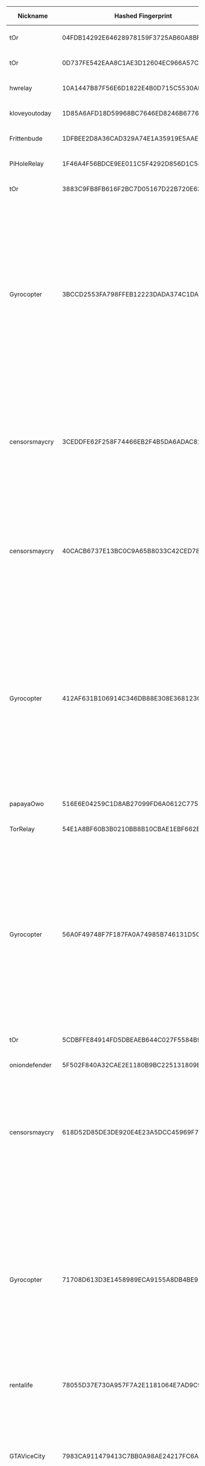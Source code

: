 | Nickname |  Hashed Fingerprint	| Or Addresses | Contact | Running | Flags | Last Seen | First Seen | Last Restarted | Advertised Bandwidth | Platform | Version | Version Status | Recommended Version | Verified hostnames | Exit policy |
|---|---|---|---|---|---|---|---|---|---|---|---|---|---|---|---|
|tOr | 04FDB14292E64628978159F3725AB60A8BFCB8D3 | ["185.16.39.76:13377","[2a03:cfc0:8000:13::b910:274c]:13377"] | none | true | Running, V2Dir, Valid | 2025-07-30 21:00:00 | 2025-07-30 19:00:00 | 2025-07-30 17:59:27 | 0 | Tor 0.4.8.17 on Linux | 0.4.8.17 | recommended | true | ["server.0xc0d3.cc"] | ["reject *:*"]|
|tOr | 0D737FE542EAA8C1AE3D12604EC966A57CEEF5B2 | ["185.16.39.76:13375","[2a03:cfc0:8000:13::b910:274c]:13375"] | none | true | Running, V2Dir, Valid | 2025-07-30 21:00:00 | 2025-07-30 19:00:00 | 2025-07-30 17:57:31 | 0 | Tor 0.4.8.17 on Linux | 0.4.8.17 | recommended | true | ["server.0xc0d3.cc"] | ["reject *:*"]|
|hwrelay | 10A1447B87F56E6D1822E4B0D715C5530AE961E0 | ["188.239.22.57:443"] | reverse-sway-truth@duck.com | true | Running, Valid | 2025-07-30 21:00:00 | 2025-07-30 17:00:00 | 2025-07-30 16:51:44 | 0 | Tor 0.4.8.17 on Linux | 0.4.8.17 | recommended | true | N/A | ["reject *:*"]|
|kloveyoutoday | 1D85A6AFD18D59968BC7646ED8246B67766CAEC0 | ["209.126.3.218:9001"] | kloveyoutoday@proton.me | true | Running, V2Dir, Valid | 2025-07-30 21:00:00 | 2025-07-30 07:00:00 | 2025-07-30 06:33:58 | 0 | Tor 0.4.8.17 on Linux | 0.4.8.17 | recommended | true | ["vmi2727571.contaboserver.net"] | ["reject *:*"]|
|Frittenbude | 1DFBEE2D8A36CAD329A74E1A35919E5AAE9FDD78 | ["95.216.11.95:9001","[2a01:4f9:2a:b99::2]:9001"] | N/A | true | Running, V2Dir, Valid | 2025-07-30 21:00:00 | 2025-07-30 14:00:00 | 2025-07-30 13:33:08 | 0 | Tor 0.4.8.17 on Linux | 0.4.8.17 | recommended | true | ["static.95.11.216.95.clients.your-server.de"] | ["reject *:*"]|
|PiHoleRelay | 1F46A4F56BDCE9EE011C5F4292D856D1C58C4805 | ["181.118.45.146:9001","[2803:1500:1c00:a2e7:1d34:6aba:9ebe:bca8]:9001"] | cvhodl@tutanota.com | true | Running, V2Dir, Valid | 2025-07-30 21:00:00 | 2025-07-30 19:00:00 | 2025-07-30 17:53:34 | 39936 | Tor 0.4.8.16 on Linux | 0.4.8.16 | recommended | true | N/A | ["reject *:*"]|
|tOr | 3883C9FB8FB616F2BC7D05167D22B720E6391CC4 | ["185.16.39.76:13373","[2a03:cfc0:8000:13::b910:274c]:13373"] | none | true | Running, V2Dir, Valid | 2025-07-30 21:00:00 | 2025-07-30 19:00:00 | 2025-07-30 17:57:31 | 0 | Tor 0.4.8.17 on Linux | 0.4.8.17 | recommended | true | ["server.0xc0d3.cc"] | ["reject *:*"]|
|Gyrocopter | 3BCCD2553FA798FFEB12223DADA374C1DACB47D1 | ["146.19.254.157:8080"] | email:Gyrocopter8899[]proton.me ([]=@) memory:31996 cpu:Xeon-E52630v3 virtualization:baremetal offlinemasterkey:y signingkeylifetime:30 sandbox:y os:Debian12 dnslocation:local dnsqname:y dnssec:y ciissversion:2 trafficacct:unmetered | true | Exit, Running, V2Dir, Valid | 2025-07-30 21:00:00 | 2025-07-30 15:00:00 | 2025-07-30 14:18:41 | 0 | Tor 0.4.9.2-alpha-dev on Linux | 0.4.9.2-alpha-dev | experimental | false | N/A | ["reject 0.0.0.0/8:*","reject 169.254.0.0/16:*","reject 127.0.0.0/8:*","reject 192.168.0.0/16:*","reject 10.0.0.0/8:*","reject 172.16.0.0/12:*","reject 146.19.254.157:*","accept *:80","accept *:5000","accept *:56777","accept *:3000","accept *:8443","accept *:8888","accept *:8080","accept *:443","accept *:143","accept *:993","accept *:110","accept *:995","accept *:853","accept *:5222","accept *:5223","accept *:5228","accept *:123","reject *:*"]|
|censorsmaycry | 3CEDDFE62F258F74466EB2F4B5DA6ADAC814780E | ["185.240.242.135:9001"] | email:forabusemail[]proton.me abuse:forabusemail[]proton.me uplinkbw:1gb memory:60154 cpu:ryzen5 virtualization:baremetal offlinemasterkey:y signingkeylifetime:90 sandbox:y os:Debian12 autoupdate:y dnslocation:local dnsqname:y dnssec:y dnslocalrootzone:y ciissversion:2 | true | Exit, Running, V2Dir, Valid | 2025-07-30 21:00:00 | 2025-07-30 09:00:00 | 2025-07-30 07:53:52 | 0 | Tor 0.4.8.17 on Linux | 0.4.8.17 | recommended | true | ["tor-exit-point.ddnsfree.com"] | ["reject 0.0.0.0/8:*","reject 169.254.0.0/16:*","reject 127.0.0.0/8:*","reject 192.168.0.0/16:*","reject 10.0.0.0/8:*","reject 172.16.0.0/12:*","reject 185.240.242.135:*","accept *:80","accept *:443","accept *:8080","accept *:5222","accept *:5223","accept *:5228","accept *:123","reject *:*"]|
|censorsmaycry | 40CACB6737E13BC0C9A65B8033C42CED780D3ACE | ["185.240.242.135:8443"] | email:forabusemail[]proton.me abuse:forabusemail[]proton.me uplinkbw:1gb memory:60154 cpu:ryzen5 virtualization:baremetal offlinemasterkey:y signingkeylifetime:90 sandbox:y os:Debian12 autoupdate:y dnslocation:local dnsqname:y dnssec:y dnslocalrootzone:y ciissversion:2 | true | Exit, Running, V2Dir, Valid | 2025-07-30 21:00:00 | 2025-07-30 09:00:00 | 2025-07-30 07:53:53 | 0 | Tor 0.4.8.17 on Linux | 0.4.8.17 | recommended | true | ["tor-exit-point.ddnsfree.com"] | ["reject 0.0.0.0/8:*","reject 169.254.0.0/16:*","reject 127.0.0.0/8:*","reject 192.168.0.0/16:*","reject 10.0.0.0/8:*","reject 172.16.0.0/12:*","reject 185.240.242.135:*","accept *:80","accept *:443","accept *:8080","accept *:5222","accept *:5223","accept *:5228","accept *:123","reject *:*"]|
|Gyrocopter | 412AF631B106914C346DB88E308E368123C45413 | ["146.19.254.157:80"] | email:Gyrocopter8899[]proton.me ([]=@) memory:31996 cpu:Xeon-E52630v3 virtualization:baremetal offlinemasterkey:y signingkeylifetime:30 sandbox:y os:Debian12 dnslocation:local dnsqname:y dnssec:y ciissversion:2 trafficacct:unmetered | true | Exit, Running, V2Dir, Valid | 2025-07-30 21:00:00 | 2025-07-30 15:00:00 | 2025-07-30 14:18:40 | 0 | Tor 0.4.9.2-alpha-dev on Linux | 0.4.9.2-alpha-dev | experimental | false | N/A | ["reject 0.0.0.0/8:*","reject 169.254.0.0/16:*","reject 127.0.0.0/8:*","reject 192.168.0.0/16:*","reject 10.0.0.0/8:*","reject 172.16.0.0/12:*","reject 146.19.254.157:*","accept *:80","accept *:5000","accept *:56777","accept *:3000","accept *:8443","accept *:8888","accept *:8080","accept *:443","accept *:143","accept *:993","accept *:110","accept *:995","accept *:853","accept *:5222","accept *:5223","accept *:5228","accept *:123","reject *:*"]|
|papayaOwo | 516E6E04259C1D8AB27099FD6A0612C775C7C3F4 | ["85.49.11.132:9001"] | papayaowo   ATSIGN   tutanota   D0T   c o m | true | Running, V2Dir, Valid | 2025-07-30 21:00:00 | 2025-07-30 16:00:00 | 2025-07-30 14:54:05 | 0 | Tor 0.4.8.17 on Linux | 0.4.8.17 | recommended | true | ["132.pool85-49-11.dynamic.orange.es"] | ["reject *:*"]|
|TorRelay | 54E1A8BF60B3B0210BB8B10CBAE1EBF662E1C4CD | ["154.12.176.74:9002","[2403:18c0:5:202:103f:f7ff:fe27:1663]:9002"] | relay@yourdomain.com | false | Running, V2Dir, Valid | 2025-07-30 06:00:00 | 2025-07-30 04:00:00 | 2025-07-30 03:21:37 | 0 | Tor 0.4.8.10 on Linux | 0.4.8.10 | recommended | true | N/A | ["reject *:*"]|
|Gyrocopter | 56A0F49748F7F187FA0A74985B746131D5C207C6 | ["146.19.254.157:443"] | email:Gyrocopter8899[]proton.me ([]=@) memory:31996 cpu:Xeon-E52630v3 virtualization:baremetal offlinemasterkey:y signingkeylifetime:30 sandbox:y os:Debian12 dnslocation:local dnsqname:y dnssec:y ciissversion:2 trafficacct:unmetered | true | Exit, Running, V2Dir, Valid | 2025-07-30 21:00:00 | 2025-07-30 15:00:00 | 2025-07-30 14:18:40 | 0 | Tor 0.4.9.2-alpha-dev on Linux | 0.4.9.2-alpha-dev | experimental | false | N/A | ["reject 0.0.0.0/8:*","reject 169.254.0.0/16:*","reject 127.0.0.0/8:*","reject 192.168.0.0/16:*","reject 10.0.0.0/8:*","reject 172.16.0.0/12:*","reject 146.19.254.157:*","accept *:80","accept *:5000","accept *:56777","accept *:3000","accept *:8443","accept *:8888","accept *:8080","accept *:443","accept *:143","accept *:993","accept *:110","accept *:995","accept *:853","accept *:5222","accept *:5223","accept *:5228","accept *:123","reject *:*"]|
|tOr | 5CDBFFE84914FD5DBEAEB644C027F5584B9875F7 | ["185.16.39.76:13376","[2a03:cfc0:8000:13::b910:274c]:13376"] | none | true | Running, V2Dir, Valid | 2025-07-30 21:00:00 | 2025-07-30 19:00:00 | 2025-07-30 17:59:13 | 0 | Tor 0.4.8.17 on Linux | 0.4.8.17 | recommended | true | ["server.0xc0d3.cc"] | ["reject *:*"]|
|oniondefender | 5F502F840A32CAE2E1180B9BC225131809E71C4C | ["69.40.21.219:9004"] | altrecovey@proton.me | true | Running, V2Dir, Valid | 2025-07-30 21:00:00 | 2025-07-30 04:00:00 | 2025-07-30 20:26:13 | 0 | Tor 0.4.8.17 on Linux | 0.4.8.17 | recommended | true | ["h219.21.40.69.dynamic.ip.windstream.net"] | ["reject *:*"]|
|censorsmaycry | 618D52D85DE3DE920E4E23A5DCC45969F7A34361 | ["185.240.242.135:9443"] | email:forabusemail[]proton.me abuse:forabusemail[]proton.me uplinkbw:1gb memory:60154 cpu:ryzen5 virtualization:baremetal offlinemasterkey:y signingkeylifetime:90 sandbox:y os:Debian12 autoupdate:y dnslocation:local dnsqname:y dnssec:y dnslocalrootzone:y ciissversion:2 | true | Exit, Running, V2Dir, Valid | 2025-07-30 21:00:00 | 2025-07-30 09:00:00 | 2025-07-30 07:53:54 | 0 | Tor 0.4.8.17 on Linux | 0.4.8.17 | recommended | true | ["tor-exit-point.ddnsfree.com"] | ["reject 0.0.0.0/8:*","reject 169.254.0.0/16:*","reject 127.0.0.0/8:*","reject 192.168.0.0/16:*","reject 10.0.0.0/8:*","reject 172.16.0.0/12:*","reject 185.240.242.135:*","accept *:80","accept *:443","accept *:8080","accept *:5222","accept *:5223","accept *:5228","accept *:123","reject *:*"]|
|Gyrocopter | 71708D613D3E1458989ECA9155A8DB4BE96EAA34 | ["146.19.254.157:9443"] | email:Gyrocopter8899[]proton.me ([]=@) memory:31996 cpu:Xeon-E52630v3 virtualization:baremetal offlinemasterkey:y signingkeylifetime:30 sandbox:y os:Debian12 dnslocation:local dnsqname:y dnssec:y ciissversion:2 trafficacct:unmetered | true | Exit, Running, V2Dir, Valid | 2025-07-30 21:00:00 | 2025-07-30 15:00:00 | 2025-07-30 14:18:40 | 0 | Tor 0.4.9.2-alpha-dev on Linux | 0.4.9.2-alpha-dev | experimental | false | N/A | ["reject 0.0.0.0/8:*","reject 169.254.0.0/16:*","reject 127.0.0.0/8:*","reject 192.168.0.0/16:*","reject 10.0.0.0/8:*","reject 172.16.0.0/12:*","reject 146.19.254.157:*","accept *:80","accept *:5000","accept *:56777","accept *:3000","accept *:8443","accept *:8888","accept *:8080","accept *:443","accept *:143","accept *:993","accept *:110","accept *:995","accept *:853","accept *:5222","accept *:5223","accept *:5228","accept *:123","reject *:*"]|
|rentalife | 78055D37E730A957F7A2E1181064E7AD9C91D973 | ["193.80.117.213:9001"] | 0xFFFFFFFF Random Person <nobody AT example dot com> | true | Running, Valid | 2025-07-30 21:00:00 | 2025-07-30 12:00:00 | 2025-07-30 12:25:12 | 31744 | Tor 0.4.8.17 on Linux | 0.4.8.17 | recommended | true | ["193-80-117-213.hdsl.highway.telekom.at"] | ["reject *:*"]|
|GTAViceCity | 7983CA911479413C7BB0A98AE24217FC6A19711F | ["77.48.28.193:443"] | Hi My Name Is Tommy Chron / chronsos gmx.com | true | Exit, Running, V2Dir, Valid | 2025-07-30 21:00:00 | 2025-07-30 02:00:00 | 2025-07-30 01:13:48 | 0 | Tor 0.4.8.16 on Linux | 0.4.8.16 | recommended | true | ["193.28.48.77.finalhosting.cz"] | ["reject 0.0.0.0/8:*","reject 169.254.0.0/16:*","reject 127.0.0.0/8:*","reject 192.168.0.0/16:*","reject 10.0.0.0/8:*","reject 172.16.0.0/12:*","reject 77.48.28.193:*","reject *:25","reject *:119","reject *:135-139","reject *:445","reject *:563","reject *:1214","reject *:4661-4666","reject *:6346-6429","reject *:6699","reject *:6881-6999","accept *:*"]|
|Gyrocopter | 82416B8156476A2FB45E8D36DF4B082FD48ACD44 | ["146.19.254.157:8888"] | email:Gyrocopter8899[]proton.me ([]=@) memory:31996 cpu:Xeon-E52630v3 virtualization:baremetal offlinemasterkey:y signingkeylifetime:30 sandbox:y os:Debian12 dnslocation:local dnsqname:y dnssec:y ciissversion:2 trafficacct:unmetered | true | Exit, Running, V2Dir, Valid | 2025-07-30 21:00:00 | 2025-07-30 15:00:00 | 2025-07-30 14:18:40 | 0 | Tor 0.4.9.2-alpha-dev on Linux | 0.4.9.2-alpha-dev | experimental | false | N/A | ["reject 0.0.0.0/8:*","reject 169.254.0.0/16:*","reject 127.0.0.0/8:*","reject 192.168.0.0/16:*","reject 10.0.0.0/8:*","reject 172.16.0.0/12:*","reject 146.19.254.157:*","accept *:80","accept *:5000","accept *:56777","accept *:3000","accept *:8443","accept *:8888","accept *:8080","accept *:443","accept *:143","accept *:993","accept *:110","accept *:995","accept *:853","accept *:5222","accept *:5223","accept *:5228","accept *:123","reject *:*"]|
|Unnamed | 876D699A2046F39841B7A4B495F009E4296B14CB | ["93.213.219.157:9001"] | N/A | false | Running, V2Dir, Valid | 2025-07-30 07:00:00 | 2025-07-30 01:00:00 | 2025-07-29 22:35:24 | 0 | Tor 0.4.8.10 on Linux | 0.4.8.10 | recommended | true | ["p5dd5db9d.dip0.t-ipconnect.de"] | ["reject *:*"]|
|BlueGene | 8B804086077161D0E7CB88E201990651949CB501 | ["93.160.17.86:9025"] | N/A | true | Running, V2Dir, Valid | 2025-07-30 21:00:00 | 2025-07-30 14:00:00 | 2025-07-30 10:13:00 | 0 | Tor 0.4.8.16 on Linux | 0.4.8.16 | recommended | true | ["93-160-17-86-cable.dk.customer.tdc.net"] | ["reject *:*"]|
|censorsmaycry | 914A0EF6BA64526570FADBA7363691843754872F | ["185.240.242.135:12345"] | email:forabusemail[]proton.me abuse:forabusemail[]proton.me uplinkbw:1gb memory:60154 cpu:ryzen5 virtualization:baremetal offlinemasterkey:y signingkeylifetime:90 sandbox:y os:Debian12 autoupdate:y dnslocation:local dnsqname:y dnssec:y dnslocalrootzone:y ciissversion:2 | true | Exit, Running, V2Dir, Valid | 2025-07-30 21:00:00 | 2025-07-30 09:00:00 | 2025-07-30 07:53:57 | 0 | Tor 0.4.8.17 on Linux | 0.4.8.17 | recommended | true | ["tor-exit-point.ddnsfree.com"] | ["reject 0.0.0.0/8:*","reject 169.254.0.0/16:*","reject 127.0.0.0/8:*","reject 192.168.0.0/16:*","reject 10.0.0.0/8:*","reject 172.16.0.0/12:*","reject 185.240.242.135:*","accept *:80","accept *:443","accept *:8080","accept *:5222","accept *:5223","accept *:5228","accept *:123","reject *:*"]|
|Gyrocopter | 92A4CC1F3422209D3990E2E351B6ED36A79A1EF2 | ["146.19.254.157:5000"] | email:Gyrocopter8899[]proton.me ([]=@) memory:31996 cpu:Xeon-E52630v3 virtualization:baremetal offlinemasterkey:y signingkeylifetime:30 sandbox:y os:Debian12 dnslocation:local dnsqname:y dnssec:y ciissversion:2 trafficacct:unmetered | true | Exit, Running, V2Dir, Valid | 2025-07-30 21:00:00 | 2025-07-30 15:00:00 | 2025-07-30 14:18:41 | 0 | Tor 0.4.9.2-alpha-dev on Linux | 0.4.9.2-alpha-dev | experimental | false | N/A | ["reject 0.0.0.0/8:*","reject 169.254.0.0/16:*","reject 127.0.0.0/8:*","reject 192.168.0.0/16:*","reject 10.0.0.0/8:*","reject 172.16.0.0/12:*","reject 146.19.254.157:*","accept *:80","accept *:5000","accept *:56777","accept *:3000","accept *:8443","accept *:8888","accept *:8080","accept *:443","accept *:143","accept *:993","accept *:110","accept *:995","accept *:853","accept *:5222","accept *:5223","accept *:5228","accept *:123","reject *:*"]|
|censorsmaycry | 941C0EA69BEB04022C306CD1A126FBF0B40ACF88 | ["185.240.242.135:15151"] | email:forabusemail[]proton.me abuse:forabusemail[]proton.me uplinkbw:1gb memory:60154 cpu:ryzen5 virtualization:baremetal offlinemasterkey:y signingkeylifetime:90 sandbox:y os:Debian12 autoupdate:y dnslocation:local dnsqname:y dnssec:y dnslocalrootzone:y ciissversion:2 | true | Exit, Running, V2Dir, Valid | 2025-07-30 21:00:00 | 2025-07-30 09:00:00 | 2025-07-30 07:53:58 | 0 | Tor 0.4.8.17 on Linux | 0.4.8.17 | recommended | true | ["tor-exit-point.ddnsfree.com"] | ["reject 0.0.0.0/8:*","reject 169.254.0.0/16:*","reject 127.0.0.0/8:*","reject 192.168.0.0/16:*","reject 10.0.0.0/8:*","reject 172.16.0.0/12:*","reject 185.240.242.135:*","accept *:80","accept *:443","accept *:8080","accept *:5222","accept *:5223","accept *:5228","accept *:123","reject *:*"]|
|Unnamed | 94C18F1E0BC8E503FF88C04984E8E19AD42028F2 | ["209.141.48.235:9001","[2605:6400:20:89a::119]:9001"] | N/A | true | Running, V2Dir, Valid | 2025-07-30 21:00:00 | 2025-07-30 18:00:00 | 2025-07-30 17:37:10 | 0 | Tor 0.4.8.17 on Linux | 0.4.8.17 | recommended | true | N/A | ["accept 104.244.74.85:119","reject *:*"]|
|Vulkra | 95C513E90353EFF00B0F652DB62DE375B68D9E63 | ["192.159.99.131:4443"] | N/A | true | Running, V2Dir, Valid | 2025-07-30 21:00:00 | 2025-07-30 07:00:00 | 2025-07-30 06:22:05 | 0 | Tor 0.4.8.17 on Linux | 0.4.8.17 | recommended | true | N/A | ["reject *:*"]|
|Vulkra | 96F2EEBE918A6819A1AE9DE132A189D6365CA5ED | ["192.159.99.131:443"] | N/A | true | Running, V2Dir, Valid | 2025-07-30 21:00:00 | 2025-07-30 07:00:00 | 2025-07-30 06:22:03 | 0 | Tor 0.4.8.17 on Linux | 0.4.8.17 | recommended | true | N/A | ["reject *:*"]|
|tOr | 9938056CC55B232C2F5B449A90E81594D9519636 | ["185.16.39.76:13372","[2a03:cfc0:8000:13::b910:274c]:13372"] | none | true | Running, V2Dir, Valid | 2025-07-30 21:00:00 | 2025-07-30 19:00:00 | 2025-07-30 17:57:31 | 0 | Tor 0.4.8.17 on Linux | 0.4.8.17 | recommended | true | ["server.0xc0d3.cc"] | ["reject *:*"]|
|GravitonSplicer | A7DDA23363011B9DA6A81C442A3BF9D024276344 | ["45.141.215.218:443"] | N/A | true | Running, V2Dir, Valid | 2025-07-30 21:00:00 | 2025-07-30 08:00:00 | 2025-07-30 07:49:24 | 0 | Tor 0.4.8.17 on Linux | 0.4.8.17 | recommended | true | N/A | ["reject *:*"]|
|tOr | AA7AA4C0E3C9B342FDB75E51BE02CE3BA10272DE | ["185.16.39.76:13371","[2a03:cfc0:8000:13::b910:274c]:13371"] | none | true | Running, V2Dir, Valid | 2025-07-30 21:00:00 | 2025-07-30 19:00:00 | 2025-07-30 17:56:38 | 0 | Tor 0.4.8.17 on Linux | 0.4.8.17 | recommended | true | ["server.0xc0d3.cc"] | ["reject *:*"]|
|BrowncoatRelay | B049D626617857EA6E563474DCBB33DE9ACE24C2 | ["73.164.208.85:9001"] | GPG: 59D9D533631E580C12E6E0EC20CB651F3713422D | true | Running, Valid | 2025-07-30 21:00:00 | 2025-07-30 16:00:00 | 2025-07-30 15:27:29 | 0 | Tor 0.4.8.10 on Linux | 0.4.8.10 | recommended | true | ["c-73-164-208-85.hsd1.or.comcast.net"] | ["reject *:*"]|
|TorExit | D7E32E09E1C5607042FDCA63EA8E575F888640AD | ["154.12.178.87:9003","[2403:18c0:5:2c7:64c4:58ff:fec4:8129]:9003"] | exit@yourdomain.com | false | Exit, Running, V2Dir, Valid | 2025-07-30 06:00:00 | 2025-07-30 04:00:00 | 2025-07-30 03:24:16 | 0 | Tor 0.4.8.10 on Linux | 0.4.8.10 | recommended | true | N/A | ["reject 0.0.0.0/8:*","reject 169.254.0.0/16:*","reject 127.0.0.0/8:*","reject 192.168.0.0/16:*","reject 10.0.0.0/8:*","reject 172.16.0.0/12:*","reject 154.12.178.87:*","accept *:*"]|
|PodZaborom | E179557BF322793B161C71D80B6F53F1DD49B072 | ["38.180.225.239:9001"] | N/A | true | Exit, Running, V2Dir, Valid | 2025-07-30 21:00:00 | 2025-07-30 16:00:00 | 2025-07-30 15:25:46 | 0 | Tor 0.4.8.17 on Linux | 0.4.8.17 | recommended | true | N/A | ["reject 0.0.0.0/8:*","reject 169.254.0.0/16:*","reject 127.0.0.0/8:*","reject 192.168.0.0/16:*","reject 10.0.0.0/8:*","reject 172.16.0.0/12:*","reject 38.180.225.239:*","reject *:25","reject *:119","reject *:135-139","reject *:445","reject *:563","reject *:1214","reject *:4661-4666","reject *:6346-6429","reject *:6699","reject *:6881-6999","accept *:*"]|
|censorsmaycry | E72E05FFC1E45B371FD523A7A78E0BA720E3FECF | ["185.240.242.135:5200"] | email:forabusemail[]proton.me abuse:forabusemail[]proton.me uplinkbw:1gb memory:60154 cpu:ryzen5 virtualization:baremetal offlinemasterkey:y signingkeylifetime:90 sandbox:y os:Debian12 autoupdate:y dnslocation:local dnsqname:y dnssec:y dnslocalrootzone:y ciissversion:2 | true | Exit, Running, V2Dir, Valid | 2025-07-30 21:00:00 | 2025-07-30 09:00:00 | 2025-07-30 07:53:56 | 0 | Tor 0.4.8.17 on Linux | 0.4.8.17 | recommended | true | ["tor-exit-point.ddnsfree.com"] | ["reject 0.0.0.0/8:*","reject 169.254.0.0/16:*","reject 127.0.0.0/8:*","reject 192.168.0.0/16:*","reject 10.0.0.0/8:*","reject 172.16.0.0/12:*","reject 185.240.242.135:*","accept *:80","accept *:443","accept *:8080","accept *:5222","accept *:5223","accept *:5228","accept *:123","reject *:*"]|
|GravitonSplicer | F1B2548FB6E90B7E712BE6E72843AD0E57E3A819 | ["45.141.215.218:4443"] | N/A | true | Running, V2Dir, Valid | 2025-07-30 21:00:00 | 2025-07-30 08:00:00 | 2025-07-30 07:49:26 | 0 | Tor 0.4.8.17 on Linux | 0.4.8.17 | recommended | true | N/A | ["reject *:*"]|
|censorsmaycry | F8CA9653C6A77A6B9640B697D94A429CAB061E9C | ["185.240.242.135:80"] | email:forabusemail[]proton.me abuse:forabusemail[]proton.me uplinkbw:1gb memory:60154 cpu:ryzen5 virtualization:baremetal offlinemasterkey:y signingkeylifetime:90 sandbox:y os:Debian12 autoupdate:y dnslocation:local dnsqname:y dnssec:y dnslocalrootzone:y ciissversion:2 | true | Exit, Running, V2Dir, Valid | 2025-07-30 21:00:00 | 2025-07-30 09:00:00 | 2025-07-30 07:54:32 | 0 | Tor 0.4.8.17 on Linux | 0.4.8.17 | recommended | true | ["tor-exit-point.ddnsfree.com"] | ["reject 0.0.0.0/8:*","reject 169.254.0.0/16:*","reject 127.0.0.0/8:*","reject 192.168.0.0/16:*","reject 10.0.0.0/8:*","reject 172.16.0.0/12:*","reject 185.240.242.135:*","accept *:80","accept *:443","accept *:8080","accept *:5222","accept *:5223","accept *:5228","accept *:123","reject *:*"]|
|Gyrocopter | F9CC0E0BC033220F6F2842AA2B42C8C045FF597A | ["146.19.254.157:8443"] | email:Gyrocopter8899[]proton.me ([]=@) memory:31996 cpu:Xeon-E52630v3 virtualization:baremetal offlinemasterkey:y signingkeylifetime:30 sandbox:y os:Debian12 dnslocation:local dnsqname:y dnssec:y ciissversion:2 trafficacct:unmetered | true | Exit, Running, V2Dir, Valid | 2025-07-30 21:00:00 | 2025-07-30 15:00:00 | 2025-07-30 14:18:40 | 0 | Tor 0.4.9.2-alpha-dev on Linux | 0.4.9.2-alpha-dev | experimental | false | N/A | ["reject 0.0.0.0/8:*","reject 169.254.0.0/16:*","reject 127.0.0.0/8:*","reject 192.168.0.0/16:*","reject 10.0.0.0/8:*","reject 172.16.0.0/12:*","reject 146.19.254.157:*","accept *:80","accept *:5000","accept *:56777","accept *:3000","accept *:8443","accept *:8888","accept *:8080","accept *:443","accept *:143","accept *:993","accept *:110","accept *:995","accept *:853","accept *:5222","accept *:5223","accept *:5228","accept *:123","reject *:*"]|
|censorsmaycry | FB06622F8B935AB5B0B4E52BA064860469AFBE07 | ["185.240.242.135:5000"] | email:forabusemail[]proton.me abuse:forabusemail[]proton.me uplinkbw:1gb memory:60154 cpu:ryzen5 virtualization:baremetal offlinemasterkey:y signingkeylifetime:90 sandbox:y os:Debian12 autoupdate:y dnslocation:local dnsqname:y dnssec:y dnslocalrootzone:y ciissversion:2 | true | Exit, Running, V2Dir, Valid | 2025-07-30 21:00:00 | 2025-07-30 09:00:00 | 2025-07-30 07:53:55 | 0 | Tor 0.4.8.17 on Linux | 0.4.8.17 | recommended | true | ["tor-exit-point.ddnsfree.com"] | ["reject 0.0.0.0/8:*","reject 169.254.0.0/16:*","reject 127.0.0.0/8:*","reject 192.168.0.0/16:*","reject 10.0.0.0/8:*","reject 172.16.0.0/12:*","reject 185.240.242.135:*","accept *:80","accept *:443","accept *:8080","accept *:5222","accept *:5223","accept *:5228","accept *:123","reject *:*"]|
|PrivacyPal | FB29342BDDD07F4CB61749B4E5530DC4460BEC03 | ["37.27.3.199:443"] | info@codesentinel.eu | true | Fast, Running, V2Dir, Valid | 2025-07-30 21:00:00 | 2025-07-30 11:00:00 | 2025-07-30 10:00:01 | 630784 | Tor 0.4.8.17 on Linux | 0.4.8.17 | recommended | true | ["static.199.3.27.37.clients.your-server.de"] | ["reject *:*"]|
